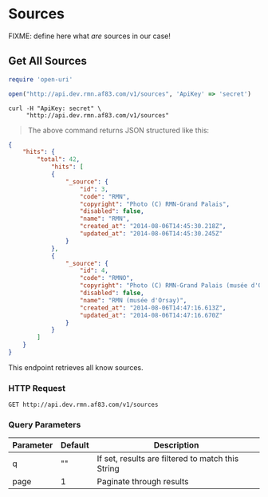 # Sources

FIXME: define here what *are* sources in our case!

## Get All Sources

```ruby
require 'open-uri'

open("http://api.dev.rmn.af83.com/v1/sources", 'ApiKey' => 'secret')
```


```shell
curl -H "ApiKey: secret" \
     "http://api.dev.rmn.af83.com/v1/sources"
```

> The above command returns JSON structured like this:

```json
{
    "hits": {
        "total": 42,
            "hits": [
            {
                "_source": {
                    "id": 3,
                    "code": "RMN",
                    "copyright": "Photo (C) RMN-Grand Palais",
                    "disabled": false,
                    "name": "RMN",
                    "created_at": "2014-08-06T14:45:30.218Z",
                    "updated_at": "2014-08-06T14:45:30.245Z"
                }
            },
            {
                "_source": {
                    "id": 4,
                    "code": "RMNO",
                    "copyright": "Photo (C) RMN-Grand Palais (musée d'Orsay)",
                    "disabled": false,
                    "name": "RMN (musée d'Orsay)",
                    "created_at": "2014-08-06T14:47:16.613Z",
                    "updated_at": "2014-08-06T14:47:16.670Z"
                }
            }
        ]
    }
}
```

This endpoint retrieves all know sources.

### HTTP Request

`GET http://api.dev.rmn.af83.com/v1/sources`

### Query Parameters

Parameter | Default | Description
--------- | ------- | -----------
q         | ""      | If set, results are filtered to match this String
page      | 1       | Paginate through results
